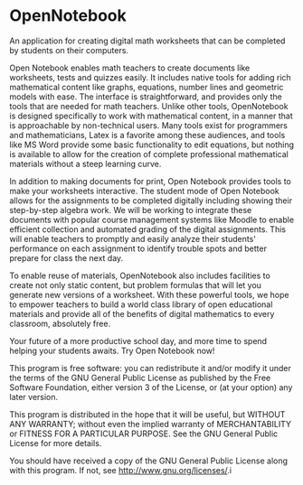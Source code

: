 # OpenNotebook
An application for creating digital math worksheets that can be completed by students on their computers.

Open Notebook enables math teachers to create documents like worksheets, tests and quizzes easily.
It includes native tools for adding rich mathematical content like graphs, equations, number lines and
geometric models with ease.
The interface is  straightforward, and provides only the tools that are needed for math teachers. Unlike other tools,
OpenNotebook is designed specifically to work with mathematical content, in a manner that is
approachable by non-technical users. Many tools exist for programmers and mathematicians, 
Latex is a favorite among these audiences, and tools like MS Word provide some basic functionality 
to edit equations, but nothing is available to allow for the creation of complete professional 
mathematical materials without a steep learning curve.

In addition to making documents for print, Open Notebook provides tools to make your worksheets
interactive. The student mode of Open Notebook allows for the assignments to be completed 
digitally including showing their step-by-step algebra work. We will be working to integrate
these documents with popular course management systems like Moodle to enable efficient collection
and automated grading of the digital assignments. This will enable teachers to promptly and 
easily analyze their students' performance on each assignment to identify trouble spots and 
better prepare for class the next day.

To enable reuse of materials, OpenNotebook also includes facilities to create not only static
content, but problem formulas that will let you generate new versions of a worksheet. With these
powerful tools, we hope to empower teachers to build a world class library of open educational materials
and provide all of the benefits of digital mathematics to every classroom, absolutely free.

Your future of a more productive school day, and more time to spend helping your students 
awaits. Try Open Notebook now! 

This program is free software: you can redistribute it and/or modify
it under the terms of the GNU General Public License as published by
the Free Software Foundation, either version 3 of the License, or
(at your option) any later version.

This program is distributed in the hope that it will be useful,
but WITHOUT ANY WARRANTY; without even the implied warranty of
MERCHANTABILITY or FITNESS FOR A PARTICULAR PURPOSE.  See the
GNU General Public License for more details.

You should have received a copy of the GNU General Public License
along with this program.  If not, see <http://www.gnu.org/licenses/>.i
